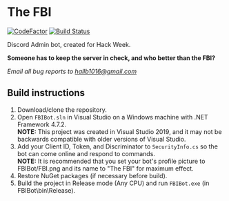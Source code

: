 # The FBI

[![CodeFactor](https://www.codefactor.io/repository/github/josedolf-staller/fbibot/badge)](https://www.codefactor.io/repository/github/josedolf-staller/fbibot)
[![Build Status](https://hallb1016.visualstudio.com/FBIBot/_apis/build/status/josedolf-staller.FBIBot?branchName=master)](https://hallb1016.visualstudio.com/FBIBot/_build/latest?definitionId=2&branchName=master)

Discord Admin bot, created for Hack Week.

**Someone has to keep the server in check, and who better than the FBI?**

*Email all bug reports to hallb1016@gmail.com*

## Build instructions

1. Download/clone the repository.
2. Open `FBIBot.sln` in Visual Studio on a Windows machine with .NET Framework 4.7.2.  
**NOTE:** This project was created in Visual Studio 2019, and it may not be backwards compatible with older versions of Visual Studio.
3. Add your Client ID, Token, and Discriminator to `SecurityInfo.cs` so the bot can come online and respond to commands.  
**NOTE:** It is recommended that you set your bot's profile picture to FBIBot/FBI.png and its name to "The FBI" for maximum effect.
4. Restore NuGet packages (if necessary before build).
5. Build the project in Release mode (Any CPU) and run `FBIBot.exe` (in FBIBot\bin\Release).

